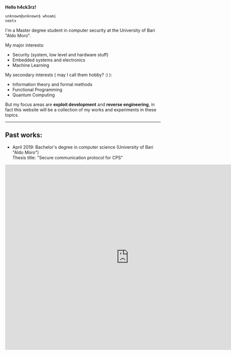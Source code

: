 <!--
.. title: Welcome
.. slug: index
.. date: 2021-01-14 22:55:14 UTC+01:00
.. tags: 
.. category: 
.. link: 
.. description: 
.. type: text
-->

**Hello h4ck3rz!**

```bash
unknown@unknown$ whoami
neetx
```

I'm a Master degree student in computer security at the University of Bari "Aldo Moro".<br>

My major interests:

- Security (system, low level and hardware stuff)
- Embedded systems and electronics
- Machine Learning

My secondary interests ( may I call them hobby? :) ):

- Information theory and formal methods
- Functional Programming
- Quantum Computing

But my focus areas are **exploit development** and **reverse engineering**, in fact this website will be a collection of my works and experiments in these topics.

______________________________________________________________

## Past works:

- April 2019: Bachelor's degree in computer science (University of Bari "Aldo Moro")<br>Thesis title: "Secure communication protocol for CPS"

<div align="center">
    <iframe width="800" height="600" src="https://dms.licdn.com/playback/C4D05AQFp62tPOXoxCw/43a9259daf6641e9b98374ecb24358e7/feedshare-mp4_3300-captions-thumbnails/1507940147251-drlcss?e=1610888400&v=beta&t=j0Dqt-su3b-SZqtTJEUv5vIWSy01bRaQjnEE51X6GAA" frameborder="0" allow="accelerometer; autoplay; encrypted-media; gyroscope; picture-in-picture" allowfullscreen></iframe>
</div>
